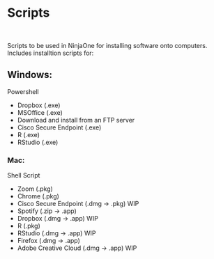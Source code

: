 <h1>Scripts</h1> <br>
    <p>   
        Scripts to be used in NinjaOne for installing software onto computers. Includes installtion scripts for:
    </p>

<h2>Windows:</h2> Powershell <br>
    <ul style="list-style-type: disc">
        <li>Dropbox (.exe)</li>
        <li>MSOffice (.exe)</li>
        <li>Download and install from an FTP server</li>
        <li>Cisco Secure Endpoint (.exe)</li>
        <li>R (.exe)</li>
        <li>RStudio (.exe)</li>
    </ul>

<h3>Mac: </h3> Shell Script<br>
    <ul style="list-style-type: disc">
        <li>Zoom (.pkg)</li>
        <li>Chrome (.pkg)</li>
        <li>Cisco Secure Endpoint (.dmg -> .pkg) WIP</li>
        <li>Spotify (.zip -> .app)</li>
        <li>Dropbox (.dmg -> .app) WIP</li>
        <li>R (.pkg)</li>
        <li>RStudio (.dmg -> .app) WIP</li>
        <li>Firefox (.dmg -> .app)</li>
        <li>Adobe Creative Cloud (.dmg -> .app) WIP</li>
    </ul>